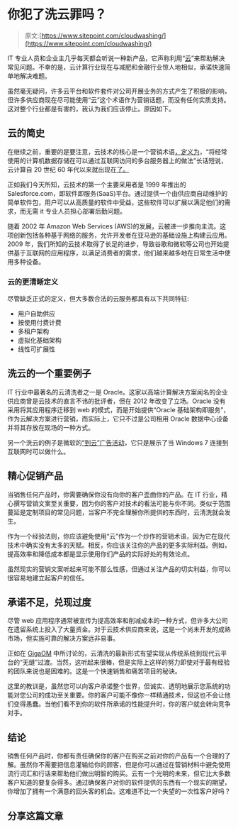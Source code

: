 # 你犯了洗云罪吗？

> 原文:[https://www.sitepoint.com/cloudwashing/](https://www.sitepoint.com/cloudwashing/)

IT 专业人员和企业主几乎每天都会听说一种新产品，它声称利用“[云](https://www.sitepoint.com/web/cloud/)”来帮助解决常见问题。不幸的是，云计算行业现在与减肥和金融行业惊人地相似，承诺快速简单地解决难题。

虽然毫无疑问，许多云平台和软件套件对公司开展业务的方式产生了积极的影响，但许多供应商现在尽可能使用“云”这个术语作为营销话题，而没有任何实质支持。这对整个行业都是有害的，我认为我们应该停止。原因如下。

## 云的简史

在继续之前，重要的是要注意，云技术的核心是一个营销术语[，定义为](http://www.merriam-webster.com/dictionary/cloud%20computing)，“将经常使用的计算机数据存储在可以通过互联网访问的多台服务器上的做法”长话短说，云计算自 20 世纪 60 年代以来就出现在[了。](http://www.computerweekly.com/feature/A-history-of-cloud-computing)

正如我们今天所知，云技术的第一个主要采用者是 1999 年推出的 Salesforce.com，即软件即服务(SaaS)平台。通过提供一个由供应商自动维护的简单软件包，用户可以从高质量的软件中受益，这些软件可以扩展以满足他们的需求，而无需 it 专业人员担心部署后勤问题。

随着 2002 年 Amazon Web Services (AWS)的发展，云被进一步推向主流。这项创新包括各种基于网络的服务，允许开发者在亚马逊的基础设施上构建云应用。2009 年，我们所知的云技术取得了长足的进步，导致谷歌和微软等公司也开始提供基于互联网的应用程序，以满足消费者的需求，他们越来越多地在日常生活中使用多种设备。

### 云的更清晰定义

尽管缺乏正式的定义，但大多数合法的云服务都具有以下共同特征:

*   用户自助供应
*   按使用付费计费
*   多租户架构
*   虚拟化基础架构
*   线性可扩展性

## 洗云的一个重要例子

IT 行业中最著名的云清洗者之一是 Oracle。这家以高端计算解决方案闻名的企业供应商曾是云技术的直言不讳的批评者，但在 2012 年改变了立场。Oracle 没有采用将其应用程序迁移到 web 的模式，而是开始提供“Oracle 基础架构即服务”，作为云解决方案进行营销，而实际上，它只不过是公司租用 Oracle 数据中心设备并将其存放在现场的一种方式。

另一个洗云的例子是微软的[“到云”广告活动](https://www.youtube.com/watch?v=jR6xbulUmsg)，它只是展示了当 Windows 7 连接到互联网时可以做什么。

## 精心促销产品

当销售任何产品时，你需要确保你没有向你的客户歪曲你的产品。在 IT 行业，精心撰写营销文案至关重要，因为你的客户对技术的看法可能与你不同。类似于范围蔓延是定制项目的常见问题，当客户不完全理解你所提供的东西时，云清洗就会发生。

作为一个经验法则，你应该避免使用“云”作为一个炒作的营销术语，因为它在现代技术中确实没有太多的天赋。相反，你应该关注你的产品的更多实际利益。例如，提高效率和降低成本都是显示使用你们产品的实际好处的有效论点。

虽然现实的营销文案听起来可能不那么性感，但通过关注产品的切实利益，你可以很容易地建立起客户的信任。

## 承诺不足，兑现过度

尽管 web 应用程序通常被宣传为提高效率和削减成本的一种方式，但许多大公司在遗留系统上投入了大量资金。对于云技术供应商来说，这是一个尚未开发的成熟市场，但实施可靠的解决方案远非易事。

正如在 [GigaOM](https://gigaom.com/2013/09/11/when-it-comes-to-todays-cloud-washing-today-its-all-about-hybrid-cloud/) 中所讨论的，云清洗的最新形式有望实现从传统系统到现代云平台的“无缝”过渡。当然，这听起来很棒，但是实际上这样的努力即使对于最有经验的团队来说也是困难的。这是一个快速销售和痛苦项目的秘诀。

这里的教训是，虽然您可以向客户承诺整个世界，但诚实、透明地展示您系统的功能对您公司的成功至关重要。你的客户可能不像你一样精通技术，但这也不会让他们变得愚蠢。当他们看不到你的软件所承诺的性能提升时，你的客户就会转向竞争对手。

## 结论

销售任何产品时，你都有责任确保你的客户在购买之前对你的产品有一个合理的了解。虽然你不需要把信息灌输给你的顾客，但是你可以通过在营销材料中避免使用流行词汇和行话来帮助他们做出明智的购买。云有一个光明的未来，但它比大多数客户知道的要复杂得多。通过确保客户对你的软件提供的东西有一个现实的期望，你增加了拥有一个满意的回头客的机会。这难道不比一个失望的一次性客户好吗？

## 分享这篇文章